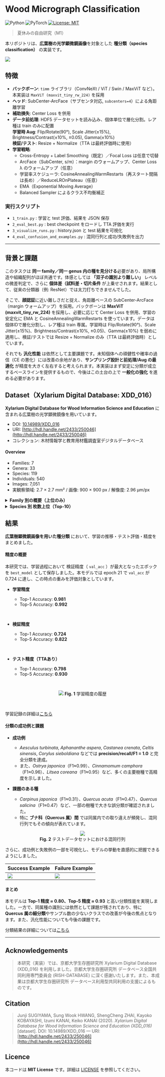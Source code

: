 # Wood Micrograph Classification

<p>
  <img alt="Python" src="https://img.shields.io/badge/python-3.13-blue.svg">
  <img alt="PyTorch" src="https://img.shields.io/badge/PyTorch-2.6-orange.svg">
  <a href="LICENSE">
    <img alt="License: MIT" src="https://img.shields.io/badge/License-MIT-green.svg">
  </a>
</p>

> 夏休みの自由研究（M1）

本リポジトリは、**広葉樹の光学顕微鏡画像**を対象とした **種分類（species classification）** の実装です。

<img src="results/readme_cells.png">

## 特徴

* **バックボーン**: `timm` ライブラリ（ConvNeXt / ViT / Swin / MaxViT など）。本実装は `MaxViT (maxvit_tiny_rw_224)` を採用
* **ヘッド**: SubCenter-ArcFace（サブセンタ対応, `subcenters=4`）による角距離学習
* **補助損失**: Center Loss を併用
* **データ前処理**: HDF5 データセットを読み込み、個体単位で層化分割。レア種は train のみに配置  
  **学習時 Aug**: Flip/Rotate(90°), Scale Jitter(±15%), Brightness/Contrast(±10%, ±0.05), Gamma(±10%)  
  **検証/テスト**: Resize + Normalize（TTA は最終評価時に使用）
* **学習戦略**:
  * Cross-Entropy + Label Smoothing（既定）／Focal Loss は任意で切替
  * ArcFace（SubCenter, s/m）：margin のウォームアップ、Center Loss λ のウォームアップ（任意）
  * 学習率スケジューラ: CosineAnnealingWarmRestarts（再スタート間隔は長め）／ReduceLROnPlateau（任意）
  * EMA（Exponential Moving Average）
  * Balanced Sampler によるクラス不均衡補正


### 実行スクリプト

* `1_train.py` : 学習と test 評価、結果を JSON 保存
* `2_eval_best.py` : best checkpoint をロードし TTA 評価を実行
* `3_visualize_runs.py` : history.json と test 結果を可視化
* `4_eval_confusion_and_examples.py` : 混同行列と成功/失敗例を出力

---

## 背景と課題

このタスクは **同一 family／同一 genus 内の種を見分ける**必要があり、局所構造や組織配列がほぼ共通です。体感としては **「双子の識別より難しい」** レベルの微差判定で、さらに **個体差（試料差・切片条件** が上乗せされます。結果として、従来の分類器（例: ResNet）では太刀打ちできませんでした。

そこで、**顔認証**に近い難しさだと捉え、角距離ベースの SubCenter-ArcFace（margin ウォームアップ）を採用。バックボーンは **MaxViT (maxvit_tiny_rw_224)** を採用し、必要に応じて Center Loss を併用、学習の安定化に EMA と CosineAnnealingWarmRestarts を使っています。データは 個体IDで層化分割し、レア種は train 専属。学習時は Flip/Rotate(90°)、Scale Jitter(±15%)、Brightness/Contrast(±10%, ±0.05)、Gamma(±10%) を弱めに適用し、検証/テストでは Resize + Normalize のみ（TTA は最終評価時）としています。

それでも **汎化性能** は依然として主要課題です。未知個体への頑健性や確率の過信（CE の悪化）には改善の余地があり、**サンプリング設計と前処理/Aug の最適化** が精度を大きく左右すると考えられます。本実装はまず安定に分類が成立するベースラインを提供するもので、今後はこの土台の上で **一般化の強化** を進める必要があります。


## Dataset（Xylarium Digital Database: XDD\_016）

**Xylarium Digital Database for Wood Information Science and Education** に含まれる広葉樹の光学顕微鏡像を用いています。

* DOI: [10.14989/XDD\_016](https://doi.org/10.14989/XDD_016)
* URI: [http://hdl.handle.net/2433/250046](http://hdl.handle.net/2433/250046)
* コレクション: 木材情報学と教育用材鑑調査室デジタルデータベース

#### Overview

* Families: 7
* Genera: 33
* Species: 119
* Individuals: 540
* Images: 7,051
* 実観察領域: 2.7 × 2.7 mm² / 画像: 900 × 900 px / 解像度: 2.96 µm/px

<details>
<summary><b>Family 別の概要（上位のみ）</b></summary>

| family       | n\_species | images |
| ------------ | ---------- | ------ |
| Fagaceae     | 18         | 2446   |
| Lauraceae    | 39         | 1658   |
| Magnoliaceae | 18         | 926    |
| Betulaceae   | 19         | 817    |
| Sapindaceae  | 18         | 444    |
| Ulmaceae     | 4          | 443    |
| Cannabaceae  | 3          | 317    |

</details>

<details>
<summary><b>Species 別 枚数上位（Top-10）</b></summary>

| species                | images |
| ---------------------- | ------ |
| Quercus\_crispula      | 266    |
| Fagus\_crenata         | 225    |
| Cinnamomum\_camphora   | 221    |
| Machilus\_thunbergii   | 210    |
| Quercus\_salicina      | 188    |
| Fagus\_japonica        | 180    |
| Litsea\_coreana        | 180    |
| Castanea\_crenata      | 177    |
| Quercus\_myrsinifolia  | 168    |
| Cinnamomum\_yabunikkei | 158    |

</details>

## 結果

**広葉樹顕微鏡画像を用いた種分類** において、学習の推移・テスト評価・精度をまとめました。

#### 精度の概要

本研究では、学習過程において 検証精度（ `val_acc` ）が最大となったエポック を `best_model` として保存しました。本モデルでは epoch 21 で `val_acc` が 0.724 に達し、この時点の重みを評価対象としています。

* **学習精度**
  
  * Top-1 Accuracy: **0.981**
  * Top-5 Accuracy: **0.992**

<br>

* **検証精度**
  
  * Top-1 Accuracy: **0.724**
  * Top-5 Accuracy: **0.822**

<br>

* **テスト精度（TTAあり）**

  * Top-1 Accuracy: **0.798**
  * Top-5 Accuracy: **0.930**
<br>

<p align="center">
<img src="results/training_tta_acc.png">
<b>Fig. 1</b> 学習精度の履歴
</p>

<br>

学習記録の詳細は[こちら](runs/history.json)

#### 分類の成功例と課題

* **成功例**

  * *Aesculus turbinata*, *Aphananthe aspera*, *Castanea crenata*, *Celtis sinensis*, *Corylus sieboldiana* などでは **precision/recall/F1 = 1.0** と完全分類を達成。
  * また、*Ostrya japonica*（F1≈0.99）、*Cinnamomum camphora*（F1≈0.96）、*Litsea coreana*（F1≈0.95）など、多くの主要樹種で高精度を示しました。


* **課題のある種**

  * *Carpinus japonica*（F1≈0.31）、*Quercus acuta*（F1≈0.47）、*Quercus salicina*（F1≈0.47）など、一部の樹種で大きな誤分類が確認されました。
  * 特に **ブナ科（Quercus 属）間** では同属内での取り違えが頻発し、混同行列でもその傾向が表れています。


<p align="center">
<img src="results/confusion_matrix_norm_filtered.png"><br>
<b>Fig. 2</b> テストデータセットにおける混同行列
</p>

さらに、成功例と失敗例の一部を可視化し、モデルの挙動を直感的に把握できるようにしました。

| Success Example                        | Failure Example                        |
| -------------------------------------- | -------------------------------------- |
| <img src="results/success_grid_0.png"> | <img src="results/failure_grid_0.png"> |


#### まとめ
本モデルは **Top-1 精度 ≈ 0.80、Top-5 精度 ≈ 0.93** と高い分類性能を実現しました。一方で、同属種の識別には依然として課題が残されており、特に **Quercus 属の細分類**やサンプル数の少ないクラスでの改善が今後の焦点となります。また、汎化性能についても今後の課題です。

分類結果の詳細については[こちら](Classification_Report.md)

---

## Acknowledgements

> 本研究（実装）では、京都大学生存圏研究所 Xylarium Digital Database (XDD\_016) を利用しました。京都大学生存圏研究所 データベース全国共同利用専門委員会 (RISH-DATABASE) に深く感謝いたします。また、本成果は京都大学生存圏研究所 データベース利用型共同利用の支援によるものです。

## Citation

> Junji SUGIYAMA, Sung Wook HWANG, ShengCheng ZHAI, Kayoko KOBAYASHI, Izumi KANAI, Keiko KANAI (2020).
> *Xylarium Digital Database for Wood Information Science and Education (XDD\_016)* \[dataset].
> DOI: 10.14989/XDD\_016 — URI: [http://hdl.handle.net/2433/250046](http://hdl.handle.net/2433/250046)

## Licence

本コードは **MIT License** です。詳細は [LICENSE](LICENSE) を参照してください。